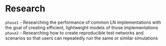 # Research
`phase1` - Researching the performance of common LN implementations with the goal of creating efficient, lightweight models of those implementations
`phase2` - Researching how to create reproducible test networks and scenarios so that users can repeatedly run the same or similar simulations